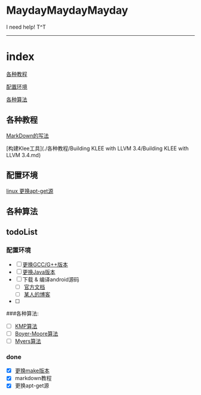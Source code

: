 # MaydayMaydayMayday
I need help! T^T

---

# index
[各种教程](##各种教程)

[配置环境](##配置环境)

[各种算法](##各种算法)






## 各种教程
[MarkDown的写法](./各种教程/MarkDown/MarkDown的写法.md)

[构建Klee工具](./各种教程/Building KLEE with LLVM 3.4/Building KLEE with LLVM 3.4.md)


## 配置环境
[linux 更换apt-get源](./配置环境/更换apt-get源/更换apt-get源.md)


## 各种算法



## todoList

### 配置环境
  
  + [ ] [更换GCC/G++版本](http://www.cnblogs.com/uestc-mm/p/7511063.html)
  + [ ] [更换Java版本](https://zhidao.baidu.com/question/1928969737664339547.html)
  + [ ] 下载 & 编译android源码
    - [ ] [官方文档](https://source.android.com/source/downloading)
    - [ ] [某人的博客](http://www.jianshu.com/p/aeaceda41798)
  + [ ] 

###各种算法:
  + [ ] [KMP算法](http://www.ruanyifeng.com/blog/2013/05/Knuth%E2%80%93Morris%E2%80%93Pratt_algorithm.html)
  + [ ] [Boyer-Moore算法](http://www.ruanyifeng.com/blog/2013/05/boyer-moore_string_search_algorithm.html)
  + [ ] [Myers算法](http://cjting.me/misc/how-git-generate-diff/)
  
### done
  - [x] [更换make版本](http://blog.csdn.net/weixin_38930715/article/details/73477390)
  - [x] markdown教程
  - [x] 更换apt-get源